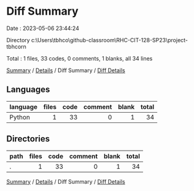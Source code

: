 # Diff Summary

Date : 2023-05-06 23:44:24

Directory c:\\Users\\tbhco\\github-classroom\\RHC-CIT-128-SP23\\project-tbhcorn

Total : 1 files,  33 codes, 0 comments, 1 blanks, all 34 lines

[Summary](results.md) / [Details](details.md) / Diff Summary / [Diff Details](diff-details.md)

## Languages
| language | files | code | comment | blank | total |
| :--- | ---: | ---: | ---: | ---: | ---: |
| Python | 1 | 33 | 0 | 1 | 34 |

## Directories
| path | files | code | comment | blank | total |
| :--- | ---: | ---: | ---: | ---: | ---: |
| . | 1 | 33 | 0 | 1 | 34 |

[Summary](results.md) / [Details](details.md) / Diff Summary / [Diff Details](diff-details.md)